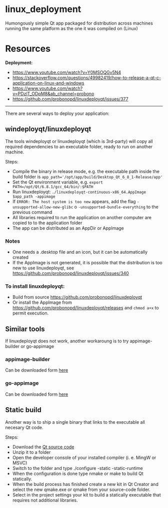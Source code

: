 # linux_deployment
Humongously simple Qt app packaged for distribution across machines running the same platform as the one it was compiled on (Linux)

# Resources
**Deployment:**
- https://www.youtube.com/watch?v=Y0MSOQGv5N4
- https://stackoverflow.com/questions/49982419/how-to-release-a-qt-c-application-on-linux-and-windows
- https://www.youtube.com/watch?v=PDzlT_ODpM8&ab_channel=probono
- https://github.com/probonopd/linuxdeployqt/issues/377
---

There are several ways to deploy your application:

<h2>windeployqt/linuxdeployqt</h2>

The tools windeployqt or linuxdeployqt (which is 3rd-party) will copy all required dependencies to an executable folder, ready to run on another machine.

Steps:
- Compile the binary in release mode, e.g. the executable path inside the build folder is `app_path='/opt/app/build/Desktop_Qt_6_8_1-Release/app'`
- Set the Qt environment variable, e.g. `export PATH=/opt/Qt/6.8.1/gcc_64/bin/:$PATH`
- Run linuxdeployqt: `./linuxdeployqt-continuous-x86_64.AppImage $app_path -appimage`
- If `ERROR: The host system is too new` appears, add the flag `-unsupported-allow-new-glibc` o `-unsupported-bundle-everything` to the previous command
- All libraries required to run the application on another computer are copied to to the application folder
- The app can be distributed as an AppDir or AppImage

<h3>Notes</h3>

- One needs a .desktop file and an icon, but it can be automatically created 
- If the AppImage is not generated, it is possible that the distribution is too new to use linuxdeployqt, see https://github.com/probonopd/linuxdeployqt/issues/340

<h3>To install linuxdeployqt:</h3>

- Build from source https://github.com/probonopd/linuxdeployqt
- Or install the AppImage from https://github.com/probonopd/linuxdeployqt/releases and `chmod a+x` to permit execution.

<h2>Similar tools</h2>

If linuxdeployqt does not work, another workaroung is to try appimage-builder or go-appimage

<h3>appimage-builder</h3>

Can be downloaded form [here](https://github.com/AppImageCrafters/appimage-builder)

<h3>go-appimage</h3>

Can be downloaded form [here](https://github.com/probonopd/go-appimage/tree/master/src/appimagetool)

<h2>Static build</h2>

Another way is to ship a single binary that links to the executable all necesary Qt code. 

Steps:
- Download the [Qt source code](https://wiki.qt.io/Building_Qt_5_from_Git#Getting_the_source_code)
- Unzip it to a folder
- Open the developer console of your installed compiler (i. e. MingW or MSVC)
- Switch to the folder and type ./configure -static -static-runtime
- When the configuration is done type nmake or make to build Qt statically.
- When the build process has finished create a new kit in Qt Creator and select the new qmake.exe or qmake from your source-code folder.
- Select in the project settings your kit to build a statically executable that requires not additional libraries.


